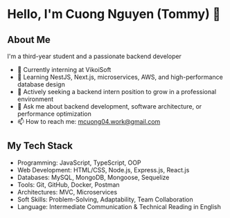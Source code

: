 # Hello, I'm Cuong Nguyen (Tommy) 👋

## About Me
I'm a third-year student and a passionate backend developer

- 🔭 Currently interning at VikoiSoft
- 🌱 Learning NestJS, Next.js, microservices, AWS, and high-performance database design
- 🤝 Actively seeking a backend intern position to grow in a professional environment
- 💬 Ask me about backend development, software architecture, or performance optimization
- 📫 How to reach me: [mcuong04.work@gmail.com](mailto:mcuong04.work@gmail.com)

## My Tech Stack
- Programming: JavaScript, TypeScript, OOP
- Web Development: HTML/CSS, Node.js, Express.js, React.js
- Databases: MySQL, MongoDB, Mongoose, Sequelize
- Tools: Git, GitHub, Docker, Postman
- Architectures: MVC, Microservices
- Soft Skills: Problem-Solving, Adaptability, Team Collaboration
- Language: Intermediate Communication & Technical Reading in English 

